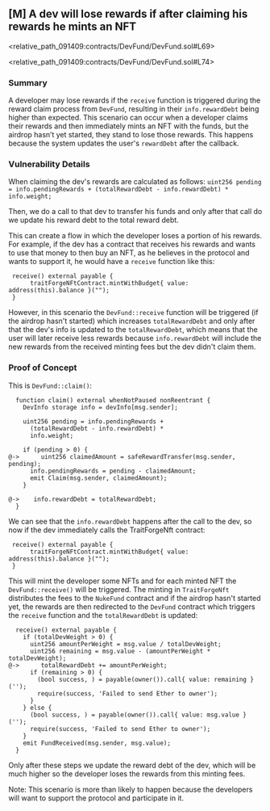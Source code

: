 ## [M] A dev will lose rewards if after claiming his rewards he mints an NFT

<relative_path_091409:contracts/DevFund/DevFund.sol#L69>

<relative_path_091409:contracts/DevFund/DevFund.sol#L74>

### Summary

A developer may lose rewards if the `receive` function is triggered during the reward claim process from `DevFund`, resulting in their `info.rewardDebt` being higher than expected. This scenario can occur when a developer claims their rewards and then immediately mints an NFT with the funds, but the airdrop hasn’t yet started, they stand to lose those rewards. This happens because the system updates the user's `rewardDebt` after the callback.

### Vulnerability Details

When claiming the dev's rewards are calculated as follows:
`uint256 pending = info.pendingRewards +
      (totalRewardDebt - info.rewardDebt) *
      info.weight;`

Then, we do a call to that dev to transfer his funds and only after that call do we update his reward debt to the total reward debt.

This can create a flow in which the developer loses a portion of his rewards. For example, if the dev has a contract that receives his rewards and wants to use that money to then buy an NFT, as he believes in the protocol and wants to support it, he would have a `receive` function like this:

```solidity
 receive() external payable {
      traitForgeNFtContract.mintWithBudget{ value: address(this).balance }("");
 }
```

However, in this scenario the `DevFund::receive` function will be triggered (if the airdrop hasn't started) which increases `totalRewardDebt` and only after that the dev's info is updated to the `totalRewardDebt`, which means that the user will later receive less rewards because `info.rewardDebt` will include the new rewards from the received minting fees but the dev didn't claim them.

### Proof of Concept

This is `DevFund::claim()`:

```solidity
  function claim() external whenNotPaused nonReentrant {
    DevInfo storage info = devInfo[msg.sender];

    uint256 pending = info.pendingRewards +
      (totalRewardDebt - info.rewardDebt) *
      info.weight;

    if (pending > 0) {
@->      uint256 claimedAmount = safeRewardTransfer(msg.sender, pending);
      info.pendingRewards = pending - claimedAmount;
      emit Claim(msg.sender, claimedAmount);
    }

@->    info.rewardDebt = totalRewardDebt;
  }
```

We can see that the `info.rewardDebt` happens after the call to the dev, so now if the dev immediately calls the TraitForgeNft contract:

```solidity
 receive() external payable {
      traitForgeNFtContract.mintWithBudget{ value: address(this).balance }("");
 }
```

This will mint the developer some NFTs and for each minted NFT the `DevFund::receive()` will be triggered. The minting in `TraitForgeNft` distributes the fees to the `NukeFund` contract and if the airdrop hasn't started yet, the rewards are then redirected to the `DevFund` contract which triggers the `receive` function and the `totalRewardDebt` is updated:

```solidity
  receive() external payable {
    if (totalDevWeight > 0) {
      uint256 amountPerWeight = msg.value / totalDevWeight;
      uint256 remaining = msg.value - (amountPerWeight * totalDevWeight);
@->      totalRewardDebt += amountPerWeight;
      if (remaining > 0) {
        (bool success, ) = payable(owner()).call{ value: remaining }('');
        require(success, 'Failed to send Ether to owner');
      }
    } else {
      (bool success, ) = payable(owner()).call{ value: msg.value }('');
      require(success, 'Failed to send Ether to owner');
    }
    emit FundReceived(msg.sender, msg.value);
  }
```

Only after these steps we update the reward debt of the dev, which will be much higher so the developer loses the rewards from this minting fees.

Note: This scenario is more than likely to happen because the developers will want to support the protocol and participate in it.



